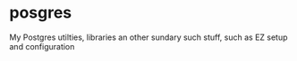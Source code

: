 # posgres
My Postgres utilties, libraries an other sundary such stuff, such as EZ setup and configuration
